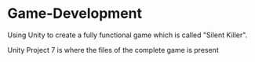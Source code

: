 # Game-Development
Using Unity to create a fully functional game which is called "Silent Killer".

Unity Project 7 is where the files of the complete game is present

